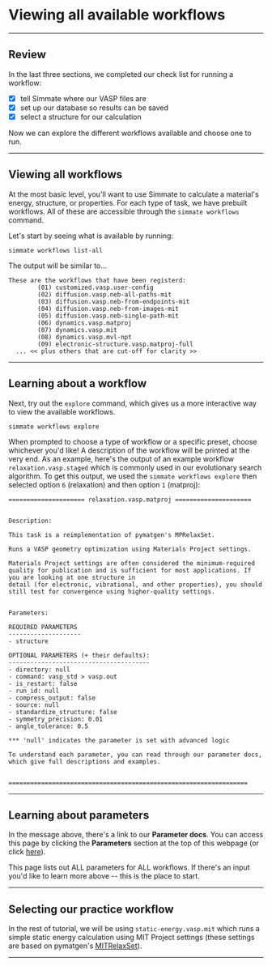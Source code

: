 
# Viewing all available workflows

----------------------------------------------------------------------

## Review

In the last three sections, we completed our check list for running a workflow:

- [x] tell Simmate where our VASP files are
- [x] set up our database so results can be saved
- [x] select a structure for our calculation

Now we can explore the different workflows available and choose one to run.

----------------------------------------------------------------------

## Viewing all workflows

At the most basic level, you'll want to use Simmate to calculate a material's energy, structure, or properties. For each type of task, we have prebuilt workflows. All of these are accessible through the `simmate workflows` command.

Let's start by seeing what is available by running:

``` shell
simmate workflows list-all
```

The output will be similar to...

```
These are the workflows that have been registerd:
        (01) customized.vasp.user-config
        (02) diffusion.vasp.neb-all-paths-mit
        (03) diffusion.vasp.neb-from-endpoints-mit
        (04) diffusion.vasp.neb-from-images-mit
        (05) diffusion.vasp.neb-single-path-mit
        (06) dynamics.vasp.matproj
        (07) dynamics.vasp.mit
        (08) dynamics.vasp.mvl-npt
        (09) electronic-structure.vasp.matproj-full
  ... << plus others that are cut-off for clarity >>
```

----------------------------------------------------------------------

## Learning about a workflow

Next, try out the `explore` command, which gives us a more interactive way to view the available workflows.

``` shell
simmate workflows explore
```

When prompted to choose a type of workflow or a specific preset, choose whichever you'd like! A description of the workflow will be printed at the very end. As an example, here's the output of an example workflow `relaxation.vasp.staged` which is commonly used in our evolutionary search algorithm. To get this output, we used the `simmate workflows explore` then selected option `6` (relaxation) and then option `1` (matproj):

```
===================== relaxation.vasp.matproj =====================


Description:

This task is a reimplementation of pymatgen's MPRelaxSet.                                                                                                                       

Runs a VASP geometry optimization using Materials Project settings.                                                                                                             

Materials Project settings are often considered the minimum-required quality for publication and is sufficient for most applications. If you are looking at one structure in    
detail (for electronic, vibrational, and other properties), you should still test for convergence using higher-quality settings.                                                


Parameters:

REQUIRED PARAMETERS
--------------------
- structure

OPTIONAL PARAMETERS (+ their defaults):
---------------------------------------
- directory: null
- command: vasp_std > vasp.out
- is_restart: false
- run_id: null
- compress_output: false
- source: null
- standardize_structure: false
- symmetry_precision: 0.01
- angle_tolerance: 0.5

*** 'null' indicates the parameter is set with advanced logic

To understand each parameter, you can read through our parameter docs, which give full descriptions and examples.                                                               


==================================================================
```

----------------------------------------------------------------------

## Learning about parameters

In the message above, there's a link to our **Parameter docs**. You can access this
page by clicking the **Parameters** section at the top of this webpage (or click [here](/simmate/parameters)).

This page lists out ALL parameters for ALL workflows. If there's an input you'd
like to learn more above -- this is the place to start.

----------------------------------------------------------------------

## Selecting our practice workflow

In the rest of tutorial, we will be using `static-energy.vasp.mit` which runs a simple static energy calculation using MIT Project settings (these settings are based on pymatgen's [MITRelaxSet](https://pymatgen.org/pymatgen.io.vasp.sets.html#pymatgen.io.vasp.sets.MITRelaxSet)).

----------------------------------------------------------------------
